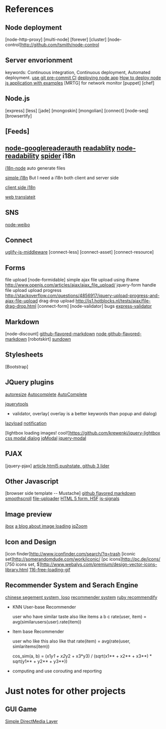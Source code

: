 References
====

Node deployment
----
[node-http-proxy]
[multi-node]
[forever]
[cluster]
[node-control]http://github.com/tsmith/node-control

Server envorionment
----
keywords: Continuous integration, Continuous deployment, Automated deployment.
[use git pre-commit CI](http://www.javascriptkata.com/2010/10/28/ready-js-prepare-your-javascript-for-production/)
[deploying node app](http://www.carbonsilk.com/node/deploying-nodejs-apps/)
[How to deploy node js application with examples](http://gun.io/blog/tutorial-deploy-node-js-server-with-example/)
[MRTG] for network monitor
[puppet]
[chef]

Node.js
----
[express]
[less]
[jade]
[mongoskin]
[mongolian]
[connect]
[node-seq]
[browsertify]

[Feeds]
----
[node-googlereaderauth](https://github.com/Tobbe/googlereaderauth)
[readablity](http://code.google.com/p/arc90labs-readability/)
[node-readability](https://github.com/luin/node-readability)
[spider](https://github.com/mikeal/spider)
i18n
----
[i18n-node](https://github.com/mashpie/i18n-node)
auto generate files

[simple i18n](https://gist.github.com/578342)
But I need a i18n both client and server side

[client side i18n](http://requirejs.org/docs/api.html#i18n)

[web translateit](https://webtranslateit.com/)

SNS
----
[node-weibo](https://github.com/fengmk2/node-weibo)


Connect
----
[uglify-js-middleware](https://github.com/JakeWharton/uglify-js-middleware/blob/master/uglify-js-middleware.js)
[connect-less]
[connect-asset]
[connect-resource]

Forms
----
file upload [node-formidable]
simple ajax file upload using iframe http://www.openjs.com/articles/ajax/ajax_file_upload/
jquery-form handle file upload
upload progress http://stackoverflow.com/questions/4856917/jquery-upload-progress-and-ajax-file-upload
drag drop upload http://js1.hotblocks.nl/tests/ajax/file-drag-drop.html
[connect-form]
[node-validator]
bugs [express-validator](https://github.com/ctavan/express-validator)

Markdown
----
[node-discount]
[github-flavored-markdown](https://github.com/github/github-flavored-markdown)
[node github-flavored-markdown](https://github.com/isaacs/github-flavored-markdown)
[robotskirt]
[sundown](https://github.com/tanoku/sundown)

Stylesheets
----
[Bootstrap]

JQuery plugins
----
[autoresize](http://james.padolsey.com/javascript/jquery-plugin-autoresize/)
[Autocomplete](https://github.com/agarzola/jQueryAutocompletePlugin)
[AutoComplete](http://www.amirharel.com/2011/03/07/implementing-autocomplete-jquery-plugin-for-textarea/)

[jquerytools](https://github.com/jquerytools/jquerytools)
* validator, overlay( overlay is a better keywords than popup and dialog)

[lazyload](https://github.com/tuupola/jquery_lazyload)
[notification](http://www.erichynds.com/examples/jquery-notify/)

[lightbox loading images! cool!]https://github.com/krewenki/jquery-lightbox
[css modal dialog](http://raventools.com/blog/create-a-modal-dialog-using-css-and-javascript/)
[jqModal](http://dev.iceburg.net/jquery/jqModal/)
[jquery-modal](https://github.com/kylefox/jquery-modal)

PJAX
----
[jquery-pjax]
[article,html5 pushstate, github 3 lider](https://github.com/blog/760-the-tree-slider)

Other Javascript
----
[browser side template -- Mustache]
[github flavored markdown](https://github.com/github/github-flavored-markdown)
[smoothscroll](http://www.kryogenix.org/code/browser/smoothscroll/)
[file-uploader](https://github.com/valums/file-uploader)
[HTML 5 form, H5F](https://github.com/ryanseddon/H5F)
[js-signals](https://github.com/millermedeiros/js-signals)

Image preview
----
[ibox](http://www.enthropia.com/labs/ibox/)
[a blog about image loading](http://jqueryfordesigners.com/image-loading/)
[jqZoom](http://www.mind-projects.it/projects/jqzoom/)

Icon and Design
----
[icon finder]http://www.iconfinder.com/search/?q=trash
[iconic set]http://somerandomdude.com/work/iconic/
[pc icons]http://pc.de/icons/
[750 icons set, $]http://www.webalys.com/premium/design-vector-icons-library.html
[116-free-loading-gif](http://webpagebynumbers.com/116-free-loading-gif-animations)

Recommender System and Serach Engine
----
[chinese segement system, loso](https://github.com/victorlin/loso)
[recommender system](http://code.google.com/p/recsyscode/)
[ruby recommendify](https://github.com/paulasmuth/recommendify)

* KNN User-base Recommender 

  user who have similar taste also like items a b c
  rate(user, item) = avg(similarusers(user).rate(item))

* Item base Recommender

  user who like this also like that
  rate(item) = avg(rate(user, simlaritems(item))

  cos_sim(a, b) = (x1*y1 + x2*y2 + x3*y3) / (sqrt(x1** + x2** + x3**) * sqrt(y1** + y2** + y3**))


* computing and use corouting and reporting


Just notes for other projects
====

GUI Game
----
[Simple DirectMedia Layer](http://www.libsdl.org/)
